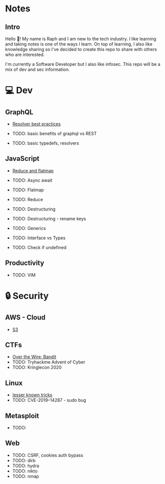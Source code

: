 # Notes

## Intro

Hello 👋! 
My name is Raph and I am new to the tech industry.
I like learning and taking notes is one of the ways I learn. On top of learning, I also like knowledge sharing so I've decided to create this repo to share with others who are interested.

I'm currently a Software Developer but I also like infosec. This repo will be a mix of dev and sec information.

# 💻 Dev

## GraphQL

- [Resolver best practices](dev/graphql/resolver-best-practices.md)

- TODO: basic benefits of graphql vs REST
- TODO: basic typedefs, resolvers

## JavaScript

- [Reduce and flatmap](dev/javascript/reduce-flatmap.md)

- TODO: Async await
- TODO: Flatmap
- TODO: Reduce
- TODO: Destructuring
- TODO: Destructuring - rename keys
- TODO: Generics
- TODO: Interface vs Types
- TODO: Check if undefined

## Productivity

- TODO: VIM

# 🔒 Security

## AWS - Cloud

- [S3](security/aws/s3.md)

## CTFs

- [Over the Wire: Bandit](security/CTF/bandit/)
- TODO: Tryhackme Advent of Cyber
- TODO: Kringlecon 2020

## Linux

- [lesser known tricks](security/linux/lesserKnown.sh)
- TODO: CVE-2019–14287 - sudo bug 

## Metasploit

- TODO: 

## Web

- TODO: CSRF, cookies auth bypass
- TODO: dirb
- TODO: hydra
- TODO: nikto
- TODO: nmap
